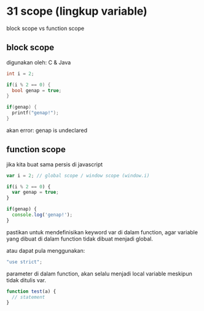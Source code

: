 # 31 scope (lingkup variable)

block scope vs function scope

## block scope

digunakan oleh:
C & Java

```c
int i = 2;

if(i % 2 == 0) {
  bool genap = true;
}

if(genap) {
  printf("genap!");
}
```

akan error: genap is undeclared

## function scope

jika kita buat sama persis di javascript

```javascript
var i = 2; // global scope / window scope (window.i)

if(i % 2 == 0) {
  var genap = true;
}

if(genap) {
  console.log('genap!');
}
```

pastikan untuk mendefinisikan keyword var di dalam function, agar variable yang dibuat di dalam function tidak dibuat menjadi global.

atau dapat pula menggunakan:
```javascript
"use strict";
```

parameter di dalam function, akan selalu menjadi local variable meskipun tidak ditulis var.

```javascript
function test(a) {
  // statement
}
```

